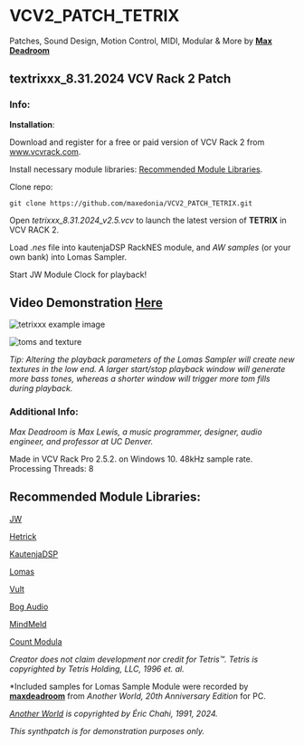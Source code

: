 # VCV2_PATCH_TETRIX
Patches, Sound Design, Motion Control, MIDI, Modular & More
by **[Max Deadroom](https://maxedonia.myportfolio.com)**

## textrixxx_8.31.2024 VCV Rack 2 Patch

### Info:

**Installation**:

Download and register for a free or paid version of VCV Rack 2 from www.vcvrack.com. 


Install necessary module libraries: [Recommended Module Libraries](https://github.com/maxedonia/VCV2_PATCH_TETRIX.git).


Clone repo:


`git clone https://github.com/maxedonia/VCV2_PATCH_TETRIX.git`


Open *tetrixxx_8.31.2024_v2.5.vcv* to launch the latest version of **TETRIX** in VCV RACK 2.


Load *.nes* file into kautenjaDSP RackNES module, and *AW samples* (or your own bank) into Lomas Sampler.



Start JW Module Clock for playback!



## Video Demonstration [Here](https://youtu.be/acnlVYxxT5I)


![tetrixxx example image](https://github.com/user-attachments/assets/b0250c32-173d-43fb-a236-9c0c02f5a525)


![toms and texture](https://github.com/user-attachments/assets/a5d03bf2-a8a6-4acf-a2d1-c303b61c637b)

*Tip: Altering the playback parameters of the Lomas Sampler will create new textures in the low end. A larger start/stop playback window will generate more bass tones, whereas a shorter window will trigger more tom fills during playback.*



### Additional Info: 

*Max Deadroom is Max Lewis, a music programmer, designer, audio engineer, and professor at UC Denver.*

Made in VCV Rack Pro 2.5.2. on Windows 10. 48kHz sample rate. Processing Threads: 8



## **Recommended Module Libraries**:

[JW](https://github.com/jeremywen/JW-Modules)

[Hetrick](https://github.com/mhetrick)

[KautenjaDSP](https://github.com/Kautenja)

[Lomas](https://github.com/DISTRHO/Cardinal/issues/652)

[Vult](https://github.com/vult-dsp/vult)

[Bog Audio](https://github.com/bogaudio/BogaudioModules)

[MindMeld](https://github.com/MarcBoule/MindMeldModular)

[Count Modula](https://github.com/countmodula/VCVRackPlugins)



*Creator does not claim development nor credit for Tetris™. Tetris is copyrighted by Tetris Holding, LLC, 1996 et. al.*

*Included samples for Lomas Sample Module were recorded by **[maxdeadroom](https://maxedonia.myportfolio.com)** from *Another World, 20th Anniversary Edition* for PC. 

*[Another World](https://www.moma.org/collection/works/162458) is copyrighted by Éric Chahi, 1991, 2024.*

*This synthpatch is for demonstration purposes only.*

